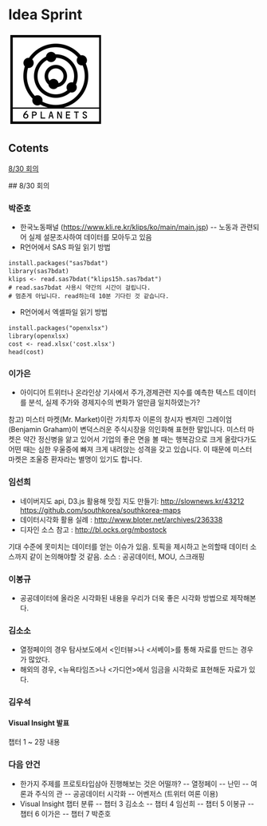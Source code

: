 # Idea Sprint

![](../Images/symbol.png)

## Cotents
[8/30 회의](#15-08-30)

<a name="15-08-30">
## 8/30 회의

### 박준호
- 한국노동패널 (https://www.kli.re.kr/klips/ko/main/main.jsp)
-- 노동과 관련되어 실제 설문조사하여 데이터를 모아두고 있음
- R언어에서 SAS 파일 읽기 방법
```
install.packages("sas7bdat")
library(sas7bdat)
klips <- read.sas7bdat("klips15h.sas7bdat")
# read.sas7bdat 사용시 약간의 시간이 걸립니다.
# 멈춘게 아닙니다. read하는데 10분 기다린 것 같습니다.
```
- R언어에서 엑셀파일 읽기 방법
```
install.packages("openxlsx")
library(openxlsx)
cost <- read.xlsx('cost.xlsx')
head(cost)
```

### 이가은
- 아이디어 트위터나 온라인상 기사에서 주가,경제관련 지수를 예측한 텍스트 데이터를 분석, 실제 주가와 경제지수의 변화가 얼만큼 일치하였는가?

참고) 미스터 마켓(Mr. Market)이란 가치투자 이론의 창시자 벤저민 그레이엄(Benjamin Graham)이 변덕스러운 주식시장을 의인화해 표현한 말입니다. 미스터 마켓은 약간 정신병을 앓고 있어서 기업의 좋은 면을 볼 때는 행복감으로 크게 올랐다가도 어떤 때는 심한 우울증에 빠져 크게 내려앉는 성격을 갖고 있습니다. 이 때문에 미스터 마켓은 조울증 환자라는 별명이 있기도 합니다.

### 임선희
- 네이버지도 api, D3.js 활용해 맛집 지도 만들기:
http://slownews.kr/43212
https://github.com/southkorea/southkorea-maps
- 데이터시각화 활용 실례 :
http://www.bloter.net/archives/236338
- 디자인 소스 참고 :
http://bl.ocks.org/mbostock

기대 수준에 못미치는 데이터를 얻는 이슈가 있음.
토픽을 제시하고 논의할때 데이터 소스까지 같이 논의해야할 것  같음.
소스 : 공공데이터, MOU, 스크래핑

### 이봉규
- 공공데이터에 올라온 시각화된 내용을 우리가 더욱 좋은 시각화 방법으로 제작해본다.

### 김소소
- 열정페이의 경우 탐사보도에서 <인터뷰>나 <서베이>를 통해 자료를 만드는 경우가 많았다.
- 해외의 경우, <뉴욕타임즈>나 <가디언>에서 임금을 시각화로 표현해둔 자료가 있다.

### 김우석
#### Visual Insight 발표
챕터 1 ~ 2장 내용

### 다음 안건
- 한가지 주제를 프로토타입삼아 진행해보는 것은 어떨까?
-- 열정페이
-- 난민
-- 여론과 주식의 관
-- 공공데이터 시각화
-- 어벤저스 (트위터 여론 이용)
- Visual Insight 챕터 분류
-- 챕터 3 김소소
-- 챕터 4 임선희
-- 챕터 5 이봉규
-- 챕터 6 이가은
-- 챕터 7 박준호
